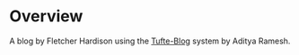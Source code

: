 # Overview

A blog by Fletcher Hardison using the [Tufte-Blog](https://github.com/adityaramesh/tufte-blog) system by Aditya Ramesh. 